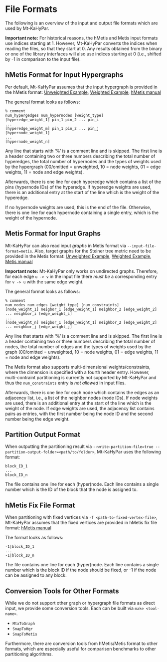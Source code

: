 # File Formats

The following is an overview of the input and output file formats which are used by Mt-KaHyPar.

**Important note:** For historical reasons, the hMetis and Metis input formats use indices starting at 1.
However, Mt-KaHyPar converts the indices when reading the files, so that they start at 0.
Any results obtained from the binary or one of the library interfaces will also use indices starting at 0 (i.e., shifted by -1 in comparison to the input file).

## hMetis Format for Input Hypergraphs

Per default, Mt-KaHyPar assumes that the input hypergraph is provided in the hMetis format:
[Unweighted Example](tests/instances/unweighted_hypergraph.hgr), [Weighted Example](tests/instances/hypergraph_with_node_and_edge_weights.hgr), [hMetis manual](https://karypis.github.io/glaros/files/sw/hmetis/manual.pdf)

The general format looks as follows:

```
% comment
num_hypergedges num_hypernodes [weight_type]
[hyperedge_weight_1] pin_1 pin_2 ... pin_i
...
[hyperedge_weight_m] pin_1 pin_2 ... pin_j
[hypernode_weight_1]
...
[hypernode_weight_n]
```

Any line that starts with ‘%’ is a comment line and is skipped.
The first line is a header containing two or three numbers describing the total number of hyperedges, the total number of hypernodes and the types of weights used by the hypergraph
(00/omitted = unweighted, 10 = node weights, 01 = edge weights, 11 = node and edge weights).

Afterwards, there is one line for each hyperedge which contains a list of the pins (hypernode IDs) of the hyperedge.
If hyperedge weights are used, there is an additional entry at the start of the line which is the weight of the hyperedge.

If no hypernode weights are used, this is the end of the file.
Otherwise, there is one line for each hypernode containing a single entry, which is the weight of the hypernode.

## Metis Format for Input Graphs

Mt-KaHyPar can also read input *graphs* in Metis format via `--input-file-format=metis`.
Also, target graphs for the Steiner tree metric need to be provided in the Metis format:
[Unweighted Example](tests/instances/unweighted_graph.graph), [Weighted Example](tests/instances/graph_with_node_and_edge_weights.graph), [Metis manual](https://karypis.github.io/glaros/files/sw/metis/manual.pdf)

**Important note:** Mt-KaHyPar only works on undirected graphs. Therefore, for each edge `u -> v` in the input file there *must be* a corresponding entry for `v -> u` with the same edge weight.

The general format looks as follows:

```
% comment
num_nodes num_edges [weight_type] [num_constraints]
[node_weight_1] neigbor_1 [edge_weight_1] neighbor_2 [edge_weight_2] ... neighbor_i [edge_weight_i]
...
[node_weight_n] neigbor_1 [edge_weight_1] neighbor_2 [edge_weight_2] ... neighbor_j [edge_weight_j]
```

Any line that starts with ‘%’ is a comment line and is skipped.
The first line is a header containing two or three numbers describing the total number of nodes, the total number of edges and the types of weights used by the graph
(00/omitted = unweighted, 10 = node weights, 01 = edge weights, 11 = node and edge weights).

The Metis format also supports multi-dimensional weights/constraints, where the dimension is specified with a fourth header entry.
However, multi-contraint partitioning is currently not supported by Mt-KaHyPar and thus the `num_constraints` entry is *not allowed* in input files.

Afterwards, there is one line for each node which contains the edges as an adjacency list, i.e., a list of the neighbor nodes (node IDs).
If node weights are used, there is an additional entry at the start of the line which is the weight of the node.
If edge weights are used, the adjacency list contains pairs as entries, with the first number being the node ID and the second number being the edge weight.

## Partition Output Format

When outputting the partitioning result via `--write-partition-file=true --partition-output-folder=<path/to/folder>`, Mt-KaHyPar uses the following format:

```
block_ID_1
...
block_ID_n
```

The file contains one line for each (hyper)node.
Each line contains a single number which is the ID of the block that the node is assigned to.

## hMetis Fix File Format

When partitioning with fixed vertices via `-f <path-to-fixed-vertex-file>`, Mt-KaHyPar assumes that the fixed vertices are provided in hMetis fix file format:
[hMetis manual](https://karypis.github.io/glaros/files/sw/hmetis/manual.pdf)

The format looks as follows:

```
-1|block_ID_1
...
-1|block_ID_n
```

The file contains one line for each (hyper)node.
Each line contains a single number which is the block ID if the node should be fixed, or -1 if the node can be assigned to any block.

## Conversion Tools for Other Formats

While we do not support other graph or hypergraph file formats as direct input, we provide some conversion tools. Each can be built via `make <tool-name>`.
 - `MtxToGraph`
 - `SnapToHgr`
 - `SnapToMetis`

Furthermore, there are conversion tools from hMetis/Metis format to other formats, which are especially useful for comparison benchmarks to other partitioning algorithms.
